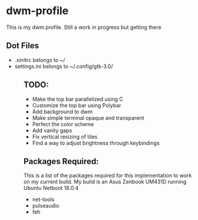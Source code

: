 # dwm-profile

This is my dwm profile. Still a work in progress but getting there

## Dot Files
<ul>
<li> .xinitrc belongs to ~/
<li> settings.ini belongs to ~/.config/gtk-3.0/
<ul>


## TODO:
<ul>
<li> Make the top bar parallelized using C
<li> Customize the top bar using Polybar
<li> Add background to dwm
<li> Make simple terminal opaque and transparent
<li> Perfect the color scheme
<li> Add vanity gaps
<li> Fix vertical resizing of tiles
<li> Find a way to adjust brightness through keybindings
</ul>
  
## Packages Required:
This is a list of the packages required for this implementation to work on my current build.
My build is an Asus Zenbook UM431D running Ubuntu Netboot 18.0.4

<ul>
<li> net-tools
<li> pulseaudio
<li> feh
</ul>
